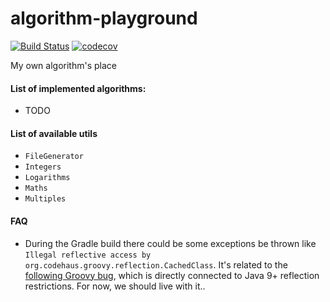 # algorithm-playground

[![Build Status](https://travis-ci.org/kraluk/algorithm-playground.svg?branch=master)](https://travis-ci.org/kraluk/algorithm-playground) [![codecov](https://codecov.io/gh/kraluk/algorithm-playground/branch/master/graph/badge.svg)](https://codecov.io/gh/kraluk/algorithm-playground)

My own algorithm's place

#### List of implemented algorithms:

* TODO

#### List of available utils

* `FileGenerator`
* `Integers`
* `Logarithms`
* `Maths`
* `Multiples`

#### FAQ

* During the Gradle build there could be some exceptions be thrown like `Illegal reflective access by org.codehaus.groovy.reflection.CachedClass`. It's related to the [following Groovy bug](https://issues.apache.org/jira/browse/GROOVY-8339), which is directly connected to Java 9+ reflection restrictions. For now, we should live with it.. 